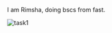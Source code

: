 I am Rimsha, doing bscs from fast.


![task1](https://user-images.githubusercontent.com/69399017/153470819-bb7d26f3-78e4-4f95-acdb-723a432eda5a.PNG)

